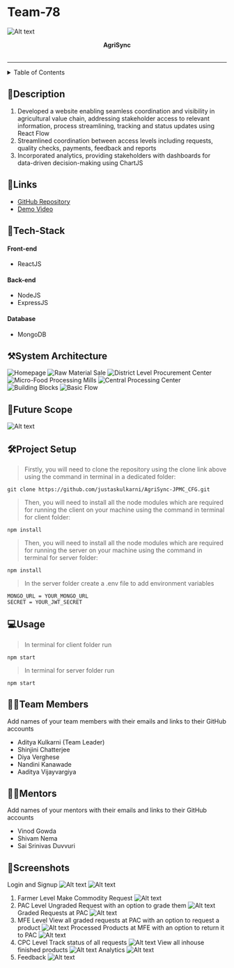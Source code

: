 # Team-78
![Alt text](./images/image-6.png)

<div align="center">
   <strong>AgriSync</strong> <br> <br>
  
</div>
<hr>

<details>
<summary>Table of Contents</summary>

- [Description](#description)
- [Links](#links)
- [Tech Stack](#tech-stack)
- [System Architecture](#system-architecture)
- [Future Scope](#future-scope)
- [Project Setup](#project-setup)
- [Usage](#usage)
- [Team Members](#team-members)
- [Mentors](#mentors)
- [Screenshots](#screenshots)

</details>

## 📝Description

1. Developed a website enabling seamless coordination and
 visibility in agricultural value chain, addressing stakeholder access to relevant information, process streamlining, tracking and status updates using React Flow
 2. Streamlined coordination between access levels including    requests, quality checks, payments, feedback and reports
3. Incorporated analytics, providing stakeholders with dashboards for data-driven decision-making using ChartJS

## 🔗Links

- [GitHub Repository](https://github.com/justaskulkarni/AgriSync-JPMC_CFG.git)
- [Demo Video](https://drive.google.com/drive/folders/1NLTDlZRaty8-WZiEGGM_bzh9SIIN-kf2)



## 🤖Tech-Stack

#### Front-end
- ReactJS

#### Back-end
- NodeJS
- ExpressJS

#### Database
- MongoDB


## ⚒️System Architecture
![Homepage](./images/image.png) 
![Raw Material Sale](./images/image-1.png)
![District Level Procurement Center](./images/image-2.png)
![Micro-Food Processing Mills](./images/image-3.png)
![Central Processing Center](./images/image-7.png)
![Building Blocks](./images/image-8.png)
![Basic Flow](./images/image-10.png)
## 🔮Future Scope

![Alt text](./images/image-9.png)

## 🛠Project Setup

>Firstly, you will need to clone the repository using the clone link above using the command in terminal in a dedicated folder:

    git clone https://github.com/justaskulkarni/AgriSync-JPMC_CFG.git

>Then, you will need to install all the node modules which are required for running the client on your machine using the command in terminal for client folder:

    npm install

>Then, you will need to install all the node modules which are required for running the server on your machine using the command in terminal for server folder:

    npm install

>In the server folder create a .env file to add environment variables

    MONGO_URL = YOUR_MONGO_URL
    SECRET = YOUR_JWT_SECRET
## 💻Usage

>In terminal for client folder run
    
    npm start

>In terminal for server folder run

    npm start
## 👨‍💻Team Members

Add names of your team members with their emails and links to their GitHub accounts

- Aditya Kulkarni (Team Leader) 
- Shinjini Chatterjee
- Diya Verghese
- Nandini Kanawade
- Aaditya Vijayvargiya 


## 👨‍🏫Mentors

Add names of your mentors with their emails and links to their GitHub accounts

- Vinod Gowda 
- Shivam Nema 
- Sai Srinivas Duvvuri

## 📱Screenshots
Login and Signup
![Alt text](./images/image-20.png)
![Alt text](./images/image-21.png)
1. Farmer Level
Make Commodity Request
![Alt text](./images/image-11.png)
2. PAC Level
Ungraded Request with an option to grade them
![Alt text](./images/image-12.png)
Graded Requests at PAC
![Alt text](./images/image-13.png)
3. MFE Level
View all graded requests at PAC with an option to request a product
![Alt text](./images/image-14.png)
Processed Products at MFE with an option to return it to PAC
![Alt text](./images/image-15.png)
4. CPC Level
Track status of all requests
![Alt text](./images/image-16.png)
View all inhouse finished products 
![Alt text](./images/image-17.png)
Analytics
![Alt text](./images/image-18.png)
5. Feedback
![Alt text](./images/image-19.png)

